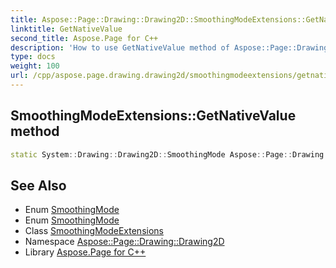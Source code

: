 ```yaml
---
title: Aspose::Page::Drawing::Drawing2D::SmoothingModeExtensions::GetNativeValue method
linktitle: GetNativeValue
second_title: Aspose.Page for C++
description: 'How to use GetNativeValue method of Aspose::Page::Drawing::Drawing2D::SmoothingModeExtensions class in C++.'
type: docs
weight: 100
url: /cpp/aspose.page.drawing.drawing2d/smoothingmodeextensions/getnativevalue/
---
```

## SmoothingModeExtensions::GetNativeValue method




```cpp
static System::Drawing::Drawing2D::SmoothingMode Aspose::Page::Drawing::Drawing2D::SmoothingModeExtensions::GetNativeValue(SmoothingMode smoothingMode)
```

## See Also

* Enum [SmoothingMode](../../../system.drawing.drawing2d/smoothingmode/)
* Enum [SmoothingMode](../../smoothingmode/)
* Class [SmoothingModeExtensions](../)
* Namespace [Aspose::Page::Drawing::Drawing2D](../../)
* Library [Aspose.Page for C++](../../../)
